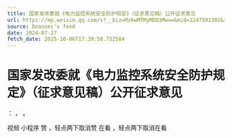 ```yaml
---
title: 国家发改委就《电力监控系统安全防护规定》（征求意见稿）公开征求意见
url: https://mp.weixin.qq.com/s?__biz=MzkwMTMyMDQ3Mw==&mid=2247591302&idx=2&sn=4f7af20c9b38555fc26b53c7ccf26bca
source: Doonsec's feed
date: 2024-07-27
fetch_date: 2025-10-06T17:39:58.752504
---
```


# 国家发改委就《电力监控系统安全防护规定》（征求意见稿）公开征求意见

：
，
。

视频
小程序
赞
，轻点两下取消赞
在看
，轻点两下取消在看